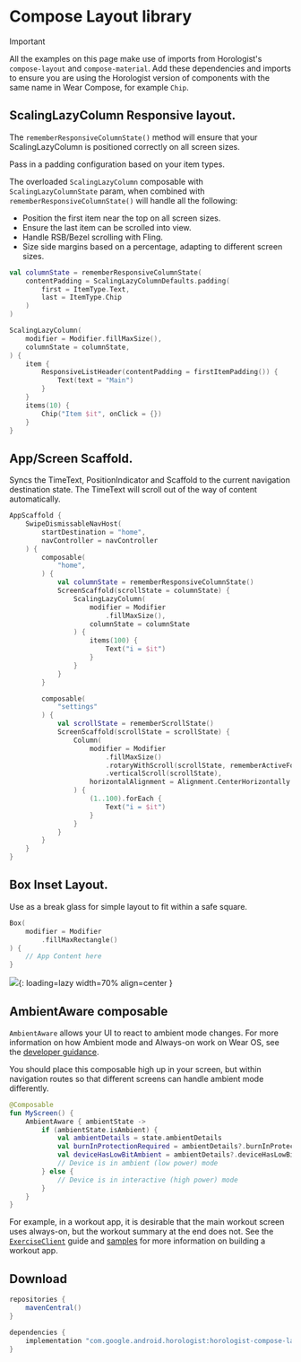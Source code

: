 # Compose Layout library

> [!IMPORTANT]
> All the examples on this page make use of imports from Horologist's `compose-layout` and `compose-material`.
> Add these dependencies and imports to ensure you are using the Horologist version of components with the same
> name in Wear Compose, for example `Chip`.

## ScalingLazyColumn Responsive layout.

The `rememberResponsiveColumnState()` method will ensure that your ScalingLazyColumn is positioned 
correctly on all screen sizes.

Pass in a padding configuration based on your item types.

The overloaded `ScalingLazyColumn` composable with `ScalingLazyColumnState` param, when combined
with `rememberResponsiveColumnState()` will handle all the following:

- Position the first item near the top on all screen sizes.
- Ensure the last item can be scrolled into view.
- Handle RSB/Bezel scrolling with Fling.
- Size side margins based on a percentage, adapting to different screen sizes.

```kotlin
val columnState = rememberResponsiveColumnState(
    contentPadding = ScalingLazyColumnDefaults.padding(
        first = ItemType.Text,
        last = ItemType.Chip
    )
)

ScalingLazyColumn(
    modifier = Modifier.fillMaxSize(),
    columnState = columnState,
) {
    item {
        ResponsiveListHeader(contentPadding = firstItemPadding()) {
            Text(text = "Main")
        }
    }
    items(10) {
        Chip("Item $it", onClick = {})
    }
}
```

## App/Screen Scaffold.

Syncs the TimeText, PositionIndicator and Scaffold to the current navigation destination
state. The TimeText will scroll out of the way of content automatically.

```kotlin
AppScaffold {
    SwipeDismissableNavHost(
        startDestination = "home",
        navController = navController
    ) {
        composable(
            "home",
        ) {
            val columnState = rememberResponsiveColumnState()
            ScreenScaffold(scrollState = columnState) {
                ScalingLazyColumn(
                    modifier = Modifier
                        .fillMaxSize(),
                    columnState = columnState
                ) {
                    items(100) {
                        Text("i = $it")
                    }
                }
            }
        }

        composable(
            "settings"
        ) {
            val scrollState = rememberScrollState()
            ScreenScaffold(scrollState = scrollState) {
                Column(
                    modifier = Modifier
                        .fillMaxSize()
                        .rotaryWithScroll(scrollState, rememberActiveFocusRequester())
                        .verticalScroll(scrollState),
                    horizontalAlignment = Alignment.CenterHorizontally
                ) {
                    (1..100).forEach {
                        Text("i = $it")
                    }
                }
            }
        }
    }
}
```

## Box Inset Layout.

Use as a break glass for simple layout to fit within a safe square.

```kotlin
Box(
    modifier = Modifier
        .fillMaxRectangle()
) {
    // App Content here        
}
```

![](fill_max_rectangle.png){: loading=lazy width=70% align=center }

## AmbientAware composable

`AmbientAware` allows your UI to react to ambient mode changes. For more information on how Ambient
mode and Always-on work on Wear OS, see the [developer guidance][always-on].

You should place this composable high up in your screen, but within navigation routes so that 
different screens can handle ambient mode differently.

```kotlin
@Composable
fun MyScreen() {
    AmbientAware { ambientState ->
        if (ambientState.isAmbient) {
            val ambientDetails = state.ambientDetails
            val burnInProtectionRequired = ambientDetails?.burnInProtectionRequired
            val deviceHasLowBitAmbient = ambientDetails?.deviceHasLowBitAmbient
            // Device is in ambient (low power) mode
        } else {
            // Device is in interactive (high power) mode
        }
    }
}
```

For example, in a workout app, it is desirable that the main  workout screen uses always-on, but the
workout summary at the end does not. See the [`ExerciseClient`][exercise-client]
guide and [samples][health-samples] for more information on building a workout app.

## Download

```groovy
repositories {
    mavenCentral()
}

dependencies {
    implementation "com.google.android.horologist:horologist-compose-layout:<version>"
}
```


[always-on]: https://developer.android.com/training/wearables/views/always-on
[exercise-client]: https://developer.android.com/training/wearables/health-services/active-data#work-with-data
[health-samples]: https://github.com/android/health-samples
